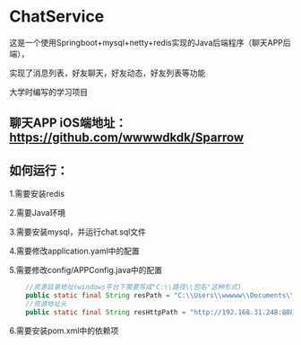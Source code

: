# ChatService
这是一个使用Springboot+mysql+netty+redis实现的Java后端程序（聊天APP后端），

实现了消息列表，好友聊天，好友动态，好友列表等功能

大学时编写的学习项目
## 聊天APP iOS端地址：https://github.com/wwwwdkdk/Sparrow 

## 如何运行：
1.需要安装redis

2.需要Java环境

3.需要安装mysql，并运行chat.sql文件

4.需要修改application.yaml中的配置

5.需要修改config/APPConfig.java中的配置
``` java
    //资源目录地址(windows平台下需要写成"C:\\路径\\包名"这种形式)
    public static final String resPath = "C:\\Users\\wwwww\\Documents\\res\\";      //res前的需要修改为正确的路径，会影响图片保存功能(请保存在res文件夹中)
    //资源地址头
    public static final String resHttpPath = "http://192.168.31.248:8088/res/";     //res前的需要修改为正确的服务器地址，会影响图片显示功能
```

6.需要安装pom.xml中的依赖项


